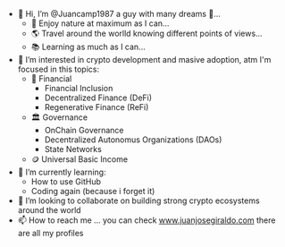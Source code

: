 - 👋 Hi, I’m @Juancamp1987 a guy with many dreams 💭... 
    - 🌱 Enjoy nature at maximum as I can...
    - 🌎 Travel around the worlld knowing different points of views...
    - 📚 Learning as much as I can...
- 👀 I’m interested in crypto development and masive adoption, atm I'm focused in this topics:
    - 🏦 Financial
        - Financial Inclusion
        - Decentralized Finance (DeFi)
        - Regenerative Finance (ReFi)
    - 🏛 Governance
        - OnChain Governance
        - Decentralized Autonomus Organizations (DAOs)
        - State Networks
    - 🪙 Universal Basic Income
- 🌱 I’m currently learning:
    - How to use GitHub
    - Coding again (because i forget it)
- 💞️ I’m looking to collaborate on building strong crypto ecosystems around the world
- 📫 How to reach me ... you can check www.juanjosegiraldo.com there are all my profiles